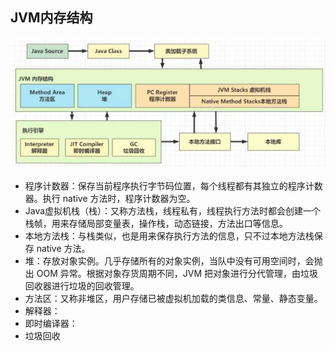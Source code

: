 ## JVM内存结构



![zzzzmer98m4e9xq971354n7](..\img\zzzzmer98m4e9xq971354n7.png)

- 程序计数器：保存当前程序执行字节码位置，每个线程都有其独立的程序计数器。执行 native 方法时，程序计数器为空。
- Java虚拟机栈（栈）：又称方法栈，线程私有，线程执行方法时都会创建一个栈帧，用来存储局部变量表，操作栈，动态链接，方法出口等信息。
- 本地方法栈：与栈类似，也是用来保存执行方法的信息，只不过本地方法栈保存 native 方法。
- 堆：存放对象实例。几乎存储所有的对象实例，当队中没有可用空间时，会抛出 OOM 异常。根据对象存货周期不同，JVM 把对象进行分代管理，由垃圾回收器进行垃圾的回收管理。
- 方法区：又称非堆区，用户存储已被虚拟机加载的类信息、常量、静态变量。
- 解释器：
- 即时编译器：
- 垃圾回收




